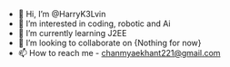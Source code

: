- 👋 Hi, I’m @HarryK3Lvin
- 👀 I’m interested in coding, robotic and Ai
- 🌱 I’m currently learning J2EE
- 💞️ I’m looking to collaborate on {Nothing for now}
- 📫 How to reach me - chanmyaekhant221@gmail.com

<!---
HarryK3Lvin/HarryK3Lvin is a ✨ special ✨ repository because its `README.md` (this file) appears on your GitHub profile.
You can click the Preview link to take a look at your changes.
--->
